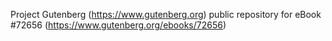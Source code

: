 Project Gutenberg (https://www.gutenberg.org) public repository
for eBook #72656 (https://www.gutenberg.org/ebooks/72656)
